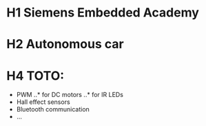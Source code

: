# H1 Siemens Embedded Academy
# H2 Autonomous car

# H4 TOTO:
* PWM
..* for DC motors
..* for IR LEDs
* Hall effect sensors
* Bluetooth communication
* ...
